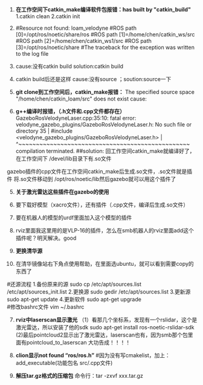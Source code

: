 1. **在工作空间下catkin_make编译软件包报错：has built by "catkin_build"**
     1.catkin clean 2.catkin init

2. #Resource not found: loam_velodyne
   #ROS path [0]=/opt/ros/noetic/share/ros
   #ROS path [1]=/home/chen/catkin_ws/src
   #ROS path [2]=/home/chen/catkin_ws1/src
   #ROS path [3]=/opt/ros/noetic/share
   #The traceback for the exception was written to the log file

1. cause:没有catkin build
   solution:catkin build
2. catkin build后还是这样
cause:没有source     ；soution:source一下

3. **git clone到工作空间后，catkin_make报错：**
   The specified source space "/home/chen/catkin_loam/src" does not exist
   cause:

4. **g++编译时报错，（.h文件和.cpp文件都存在）**
   GazeboRosVelodyneLaser.cpp:35:10: fatal error: velodyne_gazebo_plugins/GazeboRosVelodyneLaser.h: No such file or directory
      35 | #include <velodyne_gazebo_plugins/GazeboRosVelodyneLaser.h>
         |          ^~~~~~~~~~~~~~~~~~~~~~~~~~~~~~~~~~~~~~~~~~~~~~~~~~
   compilation terminated.
   ##solution:
   回工作空间catkin_make就编译好了，在工作空间下 /devel/lib目录下有.so文件

gazebo插件的cpp文件在工作空间catkin_make后生成.so文件，.so文件就是插件
将.so文件移动到 /opt/ros/noetic/lib然后gazebo就可以用这个插件了

5. **关于激光雷达这些插件在gazebo的使用**

1. 要下载好模型（xacro文件），还有插件（.cpp文件，编译后生成.so文件）
2. 要在机器人的模型的urdf里面加入这个模型的插件
3. rviz里面我这里用的是VLP-16的插件，怎么在smb机器人的rviz里面add这个插件呢？明天解决。good

6. **更换清华源**

1. 在清华镜像站右下角点使用帮助，在里面选ubuntu，就可以看到需要copy的东西了

#还源流程
1.备份原来的源	sudo cp /etc/apt/sources.list /etc/apt/sources_init.list
2.更换源    sudo gedir /etc/apt/sources.list
3.更新源    sudo apt-get update
4.更新软件    sudo apt-get upgrade  
#修改bashrc文件
vim ~/.bashrc

7. **rviz中laserscan显示激光**
   （1）看那几个坐标系，发现有一个rslidar，这个是激光雷达，所以安装了他的sdk
   sudo apt-get install ros-noetic-rslidar-sdk
    (2)最后pointcloud2显示出了激光雷达，laserscan也有，因为smb那个包里面有pointcloud_to_laserscan
    大功告成！！！！

8. **clion显示not found “ros/ros.h”**
    #因为没有写cmakelist，加上：add_executable(功能包名 src/.cpp文件)

9. **解压tar.gz格式的压缩包**
   命令行：tar -zxvf xxx.tar.gz

